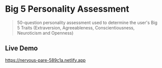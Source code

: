 # Big 5 Personality Assessment
> 50-question personality assessment used to determine the user's Big 5 Traits (Extraversion, Agreeableness, Conscientiousness, Neuroticism and Openness)

## Live Demo
https://nervous-pare-589c1a.netlify.app
